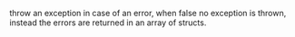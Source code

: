 throw an exception in case of an error, when false no exception is thrown, instead the errors are returned in an array of structs.